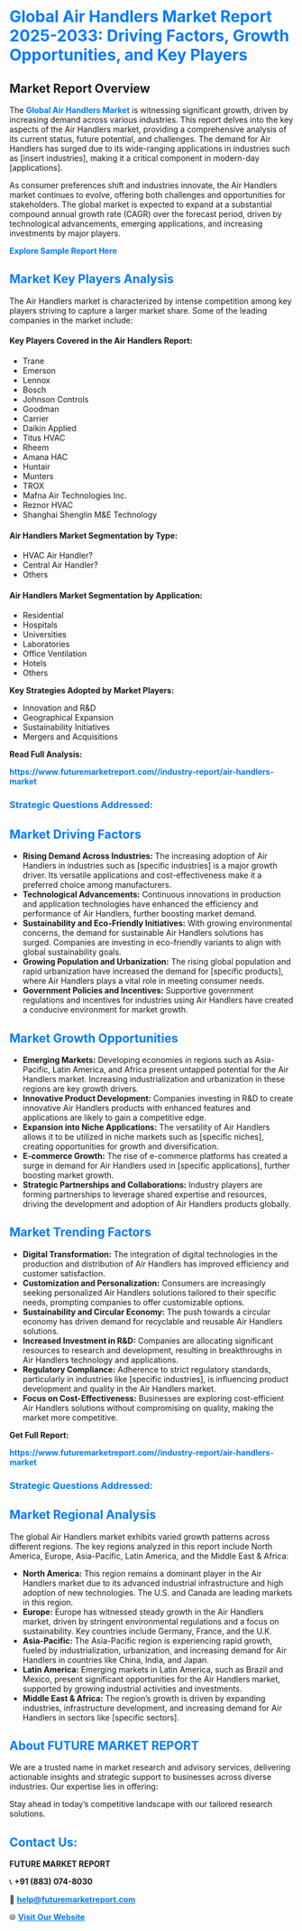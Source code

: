 <h1 style="color: #007BFF;">Global Air Handlers Market Report 2025-2033: Driving Factors, Growth Opportunities, and Key Players</h1>

<section id="overview">
<h2>Market Report Overview</h2>
<p>The <a href="https://www.futuremarketreport.com//industry-report/air-handlers-market" style="color: #007BFF; text-decoration: none;"><strong>Global Air Handlers Market</strong></a> is witnessing significant growth, driven by increasing demand across various industries. This report delves into the key aspects of the Air Handlers market, providing a comprehensive analysis of its current status, future potential, and challenges. The demand for Air Handlers has surged due to its wide-ranging applications in industries such as [insert industries], making it a critical component in modern-day [applications].</p>
<p>As consumer preferences shift and industries innovate, the Air Handlers market continues to evolve, offering both challenges and opportunities for stakeholders. The global market is expected to expand at a substantial compound annual growth rate (CAGR) over the forecast period, driven by technological advancements, emerging applications, and increasing investments by major players.</p>
</section>

<section id="overview">
<p><a href="https://www.futuremarketreport.com//request-sample/reportId=91793" style="color: #007BFF; text-decoration: none;"><strong>Explore Sample Report Here</strong></a></p>
</section>

<section id="key-players">
<h2 style="color: #007BFF;">Market Key Players Analysis</h2>
<p>The Air Handlers market is characterized by intense competition among key players striving to capture a larger market share. Some of the leading companies in the market include:</p>
<h4>Key Players Covered in the Air Handlers Report:</h4>
<ul><li>Trane</li><li>Emerson</li><li>Lennox</li><li>Bosch</li><li>Johnson Controls</li><li>Goodman</li><li>Carrier</li><li>Daikin Applied</li><li>Titus HVAC</li><li>Rheem</li><li>Amana HAC</li><li>Huntair</li><li>Munters</li><li>TROX</li><li>Mafna Air Technologies Inc.</li><li>Reznor HVAC</li><li>Shanghai Shenglin M&amp;E Technology</li></ul>
<h4>Air Handlers Market Segmentation by Type:</h4>
<ul><li>HVAC Air Handler?</li><li>Central Air Handler?</li><li>Others</li></ul>

<h4>Air Handlers Market Segmentation by Application:</h4>
<ul><li>Residential</li><li>Hospitals</li><li>Universities</li><li>Laboratories</li><li>Office Ventilation</li><li>Hotels</li><li>Others</li></ul>
<p><strong>Key Strategies Adopted by Market Players:</strong></p>
<ul>
<li>Innovation and R&D</li>
<li>Geographical Expansion</li>
<li>Sustainability Initiatives</li>
<li>Mergers and Acquisitions</li>
</ul>
</section>

<section>
<p><strong>Read Full Analysis: </strong></p><a href="https://www.futuremarketreport.com//industry-report/air-handlers-market" style="color: #007BFF; text-decoration: none;"><strong>https://www.futuremarketreport.com//industry-report/air-handlers-market</strong></a>
<h3 style="color: #007BFF;">Strategic Questions Addressed:</h3>
</section>

<section id="driving-factors">
<h2 style="color: #007BFF;">Market Driving Factors</h2>
<ul>
<li><strong>Rising Demand Across Industries:</strong> The increasing adoption of Air Handlers in industries such as [specific industries] is a major growth driver. Its versatile applications and cost-effectiveness make it a preferred choice among manufacturers.</li>
<li><strong>Technological Advancements:</strong> Continuous innovations in production and application technologies have enhanced the efficiency and performance of Air Handlers, further boosting market demand.</li>
<li><strong>Sustainability and Eco-Friendly Initiatives:</strong> With growing environmental concerns, the demand for sustainable Air Handlers solutions has surged. Companies are investing in eco-friendly variants to align with global sustainability goals.</li>
<li><strong>Growing Population and Urbanization:</strong> The rising global population and rapid urbanization have increased the demand for [specific products], where Air Handlers plays a vital role in meeting consumer needs.</li>
<li><strong>Government Policies and Incentives:</strong> Supportive government regulations and incentives for industries using Air Handlers have created a conducive environment for market growth.</li>
</ul>
</section>

<section id="growth-opportunities">
<h2 style="color: #007BFF;">Market Growth Opportunities</h2>
<ul>
<li><strong>Emerging Markets:</strong> Developing economies in regions such as Asia-Pacific, Latin America, and Africa present untapped potential for the Air Handlers market. Increasing industrialization and urbanization in these regions are key growth drivers.</li>
<li><strong>Innovative Product Development:</strong> Companies investing in R&D to create innovative Air Handlers products with enhanced features and applications are likely to gain a competitive edge.</li>
<li><strong>Expansion into Niche Applications:</strong> The versatility of Air Handlers allows it to be utilized in niche markets such as [specific niches], creating opportunities for growth and diversification.</li>
<li><strong>E-commerce Growth:</strong> The rise of e-commerce platforms has created a surge in demand for Air Handlers used in [specific applications], further boosting market growth.</li>
<li><strong>Strategic Partnerships and Collaborations:</strong> Industry players are forming partnerships to leverage shared expertise and resources, driving the development and adoption of Air Handlers products globally.</li>
</ul>
</section>

<section id="trending-factors">
<h2 style="color: #007BFF;">Market Trending Factors</h2>
<ul>
<li><strong>Digital Transformation:</strong> The integration of digital technologies in the production and distribution of Air Handlers has improved efficiency and customer satisfaction.</li>
<li><strong>Customization and Personalization:</strong> Consumers are increasingly seeking personalized Air Handlers solutions tailored to their specific needs, prompting companies to offer customizable options.</li>
<li><strong>Sustainability and Circular Economy:</strong> The push towards a circular economy has driven demand for recyclable and reusable Air Handlers solutions.</li>
<li><strong>Increased Investment in R&D:</strong> Companies are allocating significant resources to research and development, resulting in breakthroughs in Air Handlers technology and applications.</li>
<li><strong>Regulatory Compliance:</strong> Adherence to strict regulatory standards, particularly in industries like [specific industries], is influencing product development and quality in the Air Handlers market.</li>
<li><strong>Focus on Cost-Effectiveness:</strong> Businesses are exploring cost-efficient Air Handlers solutions without compromising on quality, making the market more competitive.</li>
</ul>
</section>

<section>
<p><strong>Get Full Report: </strong></p><a href="https://www.futuremarketreport.com//industry-report/air-handlers-market" style="color: #007BFF; text-decoration: none;"><strong>https://www.futuremarketreport.com//industry-report/air-handlers-market</strong></a>
<h3 style="color: #007BFF;">Strategic Questions Addressed:</h3>
</section>


<section id="regional-analysis">
<h2 style="color: #007BFF;">Market Regional Analysis</h2>
<p>The global Air Handlers market exhibits varied growth patterns across different regions. The key regions analyzed in this report include North America, Europe, Asia-Pacific, Latin America, and the Middle East & Africa:</p>
<ul>
<li><strong>North America:</strong> This region remains a dominant player in the Air Handlers market due to its advanced industrial infrastructure and high adoption of new technologies. The U.S. and Canada are leading markets in this region.</li>
<li><strong>Europe:</strong> Europe has witnessed steady growth in the Air Handlers market, driven by stringent environmental regulations and a focus on sustainability. Key countries include Germany, France, and the U.K.</li>
<li><strong>Asia-Pacific:</strong> The Asia-Pacific region is experiencing rapid growth, fueled by industrialization, urbanization, and increasing demand for Air Handlers in countries like China, India, and Japan.</li>
<li><strong>Latin America:</strong> Emerging markets in Latin America, such as Brazil and Mexico, present significant opportunities for the Air Handlers market, supported by growing industrial activities and investments.</li>
<li><strong>Middle East & Africa:</strong> The region’s growth is driven by expanding industries, infrastructure development, and increasing demand for Air Handlers in sectors like [specific sectors].</li>
</ul>
</section>

<footer>
<h2 style="color: #007BFF;">About FUTURE MARKET REPORT</h2>
<p>We are a trusted name in market research and advisory services, delivering actionable insights and strategic support to businesses across diverse industries. Our expertise lies in offering:</p>

<p>Stay ahead in today’s competitive landscape with our tailored research solutions.</p>

<h2 style="color: #007BFF;">Contact Us:</h2>
<p><strong>FUTURE MARKET REPORT</strong></p>
<p>📞 <strong>+91 (883) 074-8030</strong></p>
<p>📧 <strong><a href="mailto:help@futuremarketreport.com" style="color: #007BFF;">help@futuremarketreport.com</a></strong></p>
<p>🌐 <strong><a href="https://www.futuremarketreport.com/" style="color: #007BFF;">Visit Our Website</a></strong></p>
</footer>